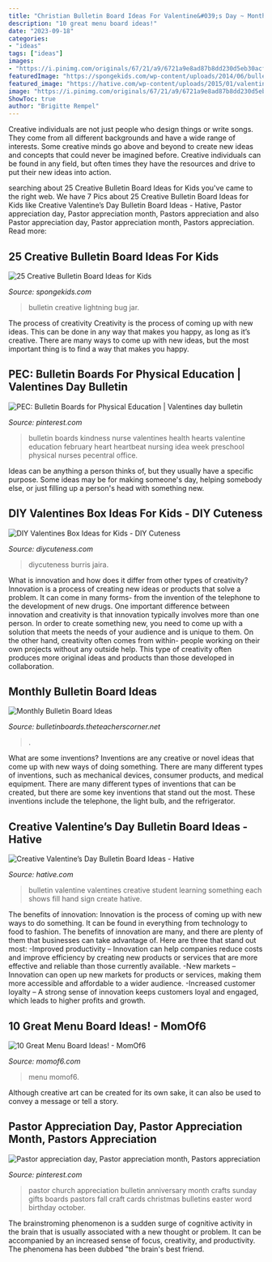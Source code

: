 ```yaml
---
title: "Christian Bulletin Board Ideas For Valentine&#039;s Day ~ Monthly Bulletin Board Ideas"
description: "10 great menu board ideas!"
date: "2023-09-18"
categories:
- "ideas"
tags: ["ideas"]
images:
- "https://i.pinimg.com/originals/67/21/a9/6721a9e8ad87b8dd230d5eb30acfab9a.jpg"
featuredImage: "https://spongekids.com/wp-content/uploads/2014/06/bulletin-board-ideas/3-lightning-bug-jar-bulletin-board.jpg"
featured_image: "https://hative.com/wp-content/uploads/2015/01/valentines-day-bulletin-board/1-valentines-day-bulletin-board.jpg"
image: "https://i.pinimg.com/originals/67/21/a9/6721a9e8ad87b8dd230d5eb30acfab9a.jpg"
ShowToc: true
author: "Brigitte Rempel"
---
```



Creative individuals are not just people who design things or write songs. They come from all different backgrounds and have a wide range of interests. Some creative minds go above and beyond to create new ideas and concepts that could never be imagined before. Creative individuals can be found in any field, but often times they have the resources and drive to put their new ideas into action.

	

		
searching about 25 Creative Bulletin Board Ideas for Kids you've came to the right web. We have 7 Pics about 25 Creative Bulletin Board Ideas for Kids like Creative Valentine’s Day Bulletin Board Ideas - Hative, Pastor appreciation day, Pastor appreciation month, Pastors appreciation and also Pastor appreciation day, Pastor appreciation month, Pastors appreciation. Read more:
		
    
## 25 Creative Bulletin Board Ideas For Kids

<img loading=lazy src="https://spongekids.com/wp-content/uploads/2014/06/bulletin-board-ideas/3-lightning-bug-jar-bulletin-board.jpg" onerror="this.onerror=null;this.src='https://tse4.mm.bing.net/th?id=OIP.mvzukYWXKAWcHME_s8BcAwHaJ6&amp;pid=15.1';" alt="25 Creative Bulletin Board Ideas for Kids">

_Source: spongekids.com_

>bulletin creative lightning bug jar. 

	

The process of creativity
Creativity is the process of coming up with new ideas. This can be done in any way that makes you happy, as long as it’s creative. There are many ways to come up with new ideas, but the most important thing is to find a way that makes you happy.

    
## PEC: Bulletin Boards For Physical Education | Valentines Day Bulletin

<img loading=lazy src="https://i.pinimg.com/736x/c5/82/14/c58214ab0a482a2656122b4f187c995f--nurse-bulletin-board-health-bulletin-boards.jpg" onerror="this.onerror=null;this.src='https://tse3.mm.bing.net/th?id=OIP.P0hBhGk4RG0KojsQLA7__gHaEL&amp;pid=15.1';" alt="PEC: Bulletin Boards for Physical Education | Valentines day bulletin">

_Source: pinterest.com_

>bulletin boards kindness nurse valentines health hearts valentine education february heart heartbeat nursing idea week preschool physical nurses pecentral office. 

	

Ideas can be anything a person thinks of, but they usually have a specific purpose. Some ideas may be for making someone's day, helping somebody else, or just filling up a person's head with something new.

    
## DIY Valentines Box Ideas For Kids - DIY Cuteness

<img loading=lazy src="https://diycuteness.com/wp-content/uploads/2017/09/Disney-Frozen-Valentines-Box.jpg" onerror="this.onerror=null;this.src='https://tse4.mm.bing.net/th?id=OIP.AAkejemIqu7nzFmVbzp9dQHaJ4&amp;pid=15.1';" alt="DIY Valentines Box Ideas for Kids - DIY Cuteness">

_Source: diycuteness.com_

>diycuteness burris jaira. 

	

What is innovation and how does it differ from other types of creativity?
Innovation is a process of creating new ideas or products that solve a problem. It can come in many forms- from the invention of the telephone to the development of new drugs. 
One important difference between innovation and creativity is that innovation typically involves more than one person. In order to create something new, you need to come up with a solution that meets the needs of your audience and is unique to them. On the other hand, creativity often comes from within- people working on their own projects without any outside help. This type of creativity often produces more original ideas and products than those developed in collaboration.

    
## Monthly Bulletin Board Ideas

<img loading=lazy src="https://bulletinboards.theteacherscorner.net/monthly/jun-dec-bulletin-boards.jpg" onerror="this.onerror=null;this.src='https://tse2.mm.bing.net/th?id=OIP.jdf80wM5KiT8JVABmTGmAQAAAA&amp;pid=15.1';" alt="Monthly Bulletin Board Ideas">

_Source: bulletinboards.theteacherscorner.net_

>. 

	

What are some inventions?
Inventions are any creative or novel ideas that come up with new ways of doing something. There are many different types of inventions, such as mechanical devices, consumer products, and medical equipment. 
There are many different types of inventions that can be created, but there are some key inventions that stand out the most. These inventions include the telephone, the light bulb, and the refrigerator.

    
## Creative Valentine’s Day Bulletin Board Ideas - Hative

<img loading=lazy src="https://hative.com/wp-content/uploads/2015/01/valentines-day-bulletin-board/1-valentines-day-bulletin-board.jpg" onerror="this.onerror=null;this.src='https://tse3.mm.bing.net/th?id=OIP.YlFGf5SMCKSY4rBqUu092wHaOR&amp;pid=15.1';" alt="Creative Valentine’s Day Bulletin Board Ideas - Hative">

_Source: hative.com_

>bulletin valentine valentines creative student learning something each shows fill hand sign create hative. 

	

The benefits of innovation:
Innovation is the process of coming up with new ways to do something. It can be found in everything from technology to food to fashion. The benefits of innovation are many, and there are plenty of them that businesses can take advantage of. Here are three that stand out most: 
-Improved productivity – Innovation can help companies reduce costs and improve efficiency by creating new products or services that are more effective and reliable than those currently available.
-New markets – Innovation can open up new markets for products or services, making them more accessible and affordable to a wider audience.
-Increased customer loyalty – A strong sense of innovation keeps customers loyal and engaged, which leads to higher profits and growth.

    
## 10 Great Menu Board Ideas! - MomOf6

<img loading=lazy src="https://www.momof6.com/wp-content/uploads/2014/03/10-Great-Menu-Board-Ideas-FB-1.jpg" onerror="this.onerror=null;this.src='https://tse1.mm.bing.net/th?id=OIP.I5J3MdKhUg-o34y_0n1FRgHaD3&amp;pid=15.1';" alt="10 Great Menu Board Ideas! - MomOf6">

_Source: momof6.com_

>menu momof6. 

	

Although creative art can be created for its own sake, it can also be used to convey a message or tell a story.

    
## Pastor Appreciation Day, Pastor Appreciation Month, Pastors Appreciation

<img loading=lazy src="https://i.pinimg.com/originals/67/21/a9/6721a9e8ad87b8dd230d5eb30acfab9a.jpg" onerror="this.onerror=null;this.src='https://tse2.mm.bing.net/th?id=OIP.jeYFvOIhMoZRCTYq-N0TZwHaJ3&amp;pid=15.1';" alt="Pastor appreciation day, Pastor appreciation month, Pastors appreciation">

_Source: pinterest.com_

>pastor church appreciation bulletin anniversary month crafts sunday gifts boards pastors fall craft cards christmas bulletins easter word birthday october. 

	

The brainstroming phenomenon is a sudden surge of cognitive activity in the brain that is usually associated with a new thought or problem. It can be accompanied by an increased sense of focus, creativity, and productivity. The phenomena has been dubbed "the brain's best friend.

